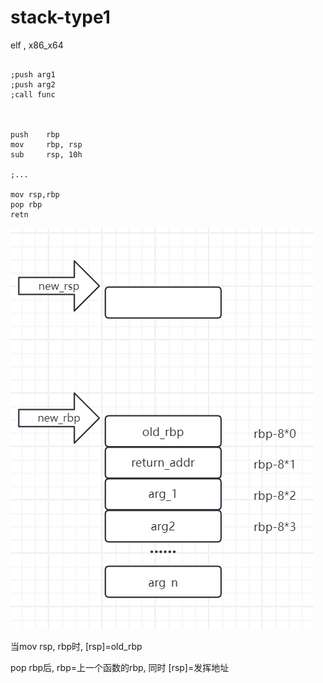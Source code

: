 

# stack-type1

elf , x86_x64

```assembly

;push arg1
;push arg2
;call func
	


push    rbp
mov     rbp, rsp
sub     rsp, 10h

;...

mov rsp,rbp
pop rbp
retn

```



![image-20240629002558435](./img/image-20240629002558435.png)

当mov rsp, rbp时, [rsp]=old_rbp

pop rbp后, rbp=上一个函数的rbp, 同时  [rsp]=发挥地址